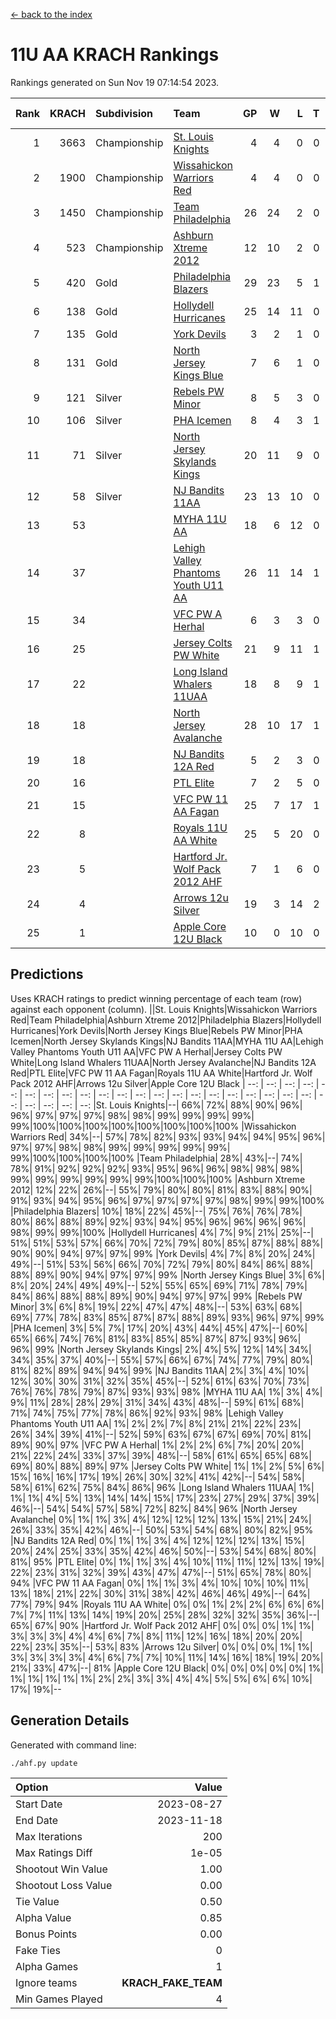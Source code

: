 [<- back to the index](readme.md)
# 11U AA KRACH Rankings
Rankings generated on Sun Nov 19 07:14:54 2023.

Rank|KRACH|Subdivision|Team|GP|W|L|T|OTW|OTL|SoS|Exp Wins|Win Diff
---:|---:|:---|:---|---:|---:|---:|---:|---:|---:|---:|---:|---:
1|3663|Championship|[St. Louis Knights](https://gamesheetstats.com/seasons/3659/teams/143319/schedule)|4|4|0|0|0|0|120|4.8|-0.0
2|1900|Championship|[Wissahickon Warriors Red](https://gamesheetstats.com/seasons/3659/teams/140468/schedule)|4|4|0|0|1|0|61|4.8|-0.0
3|1450|Championship|[Team Philadelphia](https://gamesheetstats.com/seasons/3659/teams/140788/schedule)|26|24|2|0|0|0|141|24.9|0.0
4|523|Championship|[Ashburn Xtreme 2012](https://gamesheetstats.com/seasons/3659/teams/140775/schedule)|12|10|2|0|1|0|255|10.9|0.0
5|420|Gold|[Philadelphia Blazers](https://gamesheetstats.com/seasons/3659/teams/140785/schedule)|29|23|5|1|0|1|308|24.3|-0.0
6|138|Gold|[Hollydell Hurricanes](https://gamesheetstats.com/seasons/3659/teams/140777/schedule)|25|14|11|0|1|1|499|14.8|-0.0
7|135|Gold|[York Devils](https://gamesheetstats.com/seasons/3659/teams/140469/schedule)|3|2|1|0|1|0|371|2.9|0.0
8|131|Gold|[North Jersey Kings Blue](https://gamesheetstats.com/seasons/3659/teams/140459/schedule)|7|6|1|0|0|0|23|6.9|0.0
9|121|Silver|[Rebels PW Minor](https://gamesheetstats.com/seasons/3659/teams/140786/schedule)|8|5|3|0|0|0|240|5.9|0.0
10|106|Silver|[PHA Icemen](https://gamesheetstats.com/seasons/3659/teams/143313/schedule)|8|4|3|1|1|0|243|5.4|0.0
11|71|Silver|[North Jersey Skylands Kings](https://gamesheetstats.com/seasons/3659/teams/140784/schedule)|20|11|9|0|1|2|238|11.9|0.0
12|58|Silver|[NJ Bandits 11AA](https://gamesheetstats.com/seasons/3659/teams/140782/schedule)|23|13|10|0|0|1|150|13.9|0.0
13|53||[MYHA 11U AA](https://gamesheetstats.com/seasons/3659/teams/140781/schedule)|18|6|12|0|0|0|384|6.9|0.0
14|37||[Lehigh Valley Phantoms Youth U11 AA](https://gamesheetstats.com/seasons/3659/teams/140779/schedule)|26|11|14|1|1|1|333|12.4|0.0
15|34||[VFC PW A Herhal](https://gamesheetstats.com/seasons/3659/teams/140467/schedule)|6|3|3|0|1|1|53|3.9|0.0
16|25||[Jersey Colts PW White](https://gamesheetstats.com/seasons/3659/teams/140778/schedule)|21|9|11|1|1|0|124|10.4|0.0
17|22||[Long Island Whalers 11UAA](https://gamesheetstats.com/seasons/3659/teams/140780/schedule)|18|8|9|1|0|1|56|9.4|0.0
18|18||[North Jersey Avalanche](https://gamesheetstats.com/seasons/3659/teams/140783/schedule)|28|10|17|1|1|3|160|11.4|0.0
19|18||[NJ Bandits 12A Red](https://gamesheetstats.com/seasons/3659/teams/140458/schedule)|5|2|3|0|0|0|27|2.9|0.0
20|16||[PTL Elite](https://gamesheetstats.com/seasons/3659/teams/140462/schedule)|7|2|5|0|0|0|41|2.9|0.0
21|15||[VFC PW 11 AA Fagan](https://gamesheetstats.com/seasons/3659/teams/140789/schedule)|25|7|17|1|1|1|266|8.4|0.0
22|8||[Royals 11U AA White](https://gamesheetstats.com/seasons/3659/teams/140787/schedule)|25|5|20|0|1|0|297|5.9|0.0
23|5||[Hartford Jr. Wolf Pack 2012 AHF](https://gamesheetstats.com/seasons/3659/teams/140776/schedule)|7|1|6|0|0|0|39|1.9|0.0
24|4||[Arrows 12u Silver](https://gamesheetstats.com/seasons/3659/teams/140774/schedule)|19|3|14|2|0|0|54|4.9|0.0
25|1||[Apple Core 12U Black](https://gamesheetstats.com/seasons/3659/teams/140773/schedule)|10|0|10|0|0|0|429|0.9|0.0

## Predictions
Uses KRACH ratings to predict winning percentage of each team (row) against each opponent (column).
||St. Louis Knights|Wissahickon Warriors Red|Team Philadelphia|Ashburn Xtreme 2012|Philadelphia Blazers|Hollydell Hurricanes|York Devils|North Jersey Kings Blue|Rebels PW Minor|PHA Icemen|North Jersey Skylands Kings|NJ Bandits 11AA|MYHA 11U AA|Lehigh Valley Phantoms Youth U11 AA|VFC PW A Herhal|Jersey Colts PW White|Long Island Whalers 11UAA|North Jersey Avalanche|NJ Bandits 12A Red|PTL Elite|VFC PW 11 AA Fagan|Royals 11U AA White|Hartford Jr. Wolf Pack 2012 AHF|Arrows 12u Silver|Apple Core 12U Black
| --: | --: | --: | --: | --: | --: | --: | --: | --: | --: | --: | --: | --: | --: | --: | --: | --: | --: | --: | --: | --: | --: | --: | --: | --: | --: 
|St. Louis Knights|--| 66%| 72%| 88%| 90%| 96%| 96%| 97%| 97%| 97%| 98%| 98%| 99%| 99%| 99%| 99%| 99%|100%|100%|100%|100%|100%|100%|100%|100%
|Wissahickon Warriors Red| 34%|--| 57%| 78%| 82%| 93%| 93%| 94%| 94%| 95%| 96%| 97%| 97%| 98%| 98%| 99%| 99%| 99%| 99%| 99%| 99%|100%|100%|100%|100%
|Team Philadelphia| 28%| 43%|--| 74%| 78%| 91%| 92%| 92%| 92%| 93%| 95%| 96%| 96%| 98%| 98%| 98%| 99%| 99%| 99%| 99%| 99%| 99%|100%|100%|100%
|Ashburn Xtreme 2012| 12%| 22%| 26%|--| 55%| 79%| 80%| 80%| 81%| 83%| 88%| 90%| 91%| 93%| 94%| 95%| 96%| 97%| 97%| 97%| 97%| 98%| 99%| 99%|100%
|Philadelphia Blazers| 10%| 18%| 22%| 45%|--| 75%| 76%| 76%| 78%| 80%| 86%| 88%| 89%| 92%| 93%| 94%| 95%| 96%| 96%| 96%| 96%| 98%| 99%| 99%|100%
|Hollydell Hurricanes|  4%|  7%|  9%| 21%| 25%|--| 51%| 51%| 53%| 57%| 66%| 70%| 72%| 79%| 80%| 85%| 87%| 88%| 88%| 90%| 90%| 94%| 97%| 97%| 99%
|York Devils|  4%|  7%|  8%| 20%| 24%| 49%|--| 51%| 53%| 56%| 66%| 70%| 72%| 79%| 80%| 84%| 86%| 88%| 88%| 89%| 90%| 94%| 97%| 97%| 99%
|North Jersey Kings Blue|  3%|  6%|  8%| 20%| 24%| 49%| 49%|--| 52%| 55%| 65%| 69%| 71%| 78%| 79%| 84%| 86%| 88%| 88%| 89%| 90%| 94%| 97%| 97%| 99%
|Rebels PW Minor|  3%|  6%|  8%| 19%| 22%| 47%| 47%| 48%|--| 53%| 63%| 68%| 69%| 77%| 78%| 83%| 85%| 87%| 87%| 88%| 89%| 93%| 96%| 97%| 99%
|PHA Icemen|  3%|  5%|  7%| 17%| 20%| 43%| 44%| 45%| 47%|--| 60%| 65%| 66%| 74%| 76%| 81%| 83%| 85%| 85%| 87%| 87%| 93%| 96%| 96%| 99%
|North Jersey Skylands Kings|  2%|  4%|  5%| 12%| 14%| 34%| 34%| 35%| 37%| 40%|--| 55%| 57%| 66%| 67%| 74%| 77%| 79%| 80%| 81%| 82%| 89%| 94%| 94%| 99%
|NJ Bandits 11AA|  2%|  3%|  4%| 10%| 12%| 30%| 30%| 31%| 32%| 35%| 45%|--| 52%| 61%| 63%| 70%| 73%| 76%| 76%| 78%| 79%| 87%| 93%| 93%| 98%
|MYHA 11U AA|  1%|  3%|  4%|  9%| 11%| 28%| 28%| 29%| 31%| 34%| 43%| 48%|--| 59%| 61%| 68%| 71%| 74%| 75%| 77%| 78%| 86%| 92%| 93%| 98%
|Lehigh Valley Phantoms Youth U11 AA|  1%|  2%|  2%|  7%|  8%| 21%| 21%| 22%| 23%| 26%| 34%| 39%| 41%|--| 52%| 59%| 63%| 67%| 67%| 69%| 70%| 81%| 89%| 90%| 97%
|VFC PW A Herhal|  1%|  2%|  2%|  6%|  7%| 20%| 20%| 21%| 22%| 24%| 33%| 37%| 39%| 48%|--| 58%| 61%| 65%| 65%| 68%| 69%| 80%| 88%| 89%| 97%
|Jersey Colts PW White|  1%|  1%|  2%|  5%|  6%| 15%| 16%| 16%| 17%| 19%| 26%| 30%| 32%| 41%| 42%|--| 54%| 58%| 58%| 61%| 62%| 75%| 84%| 86%| 96%
|Long Island Whalers 11UAA|  1%|  1%|  1%|  4%|  5%| 13%| 14%| 14%| 15%| 17%| 23%| 27%| 29%| 37%| 39%| 46%|--| 54%| 54%| 57%| 58%| 72%| 82%| 84%| 96%
|North Jersey Avalanche|  0%|  1%|  1%|  3%|  4%| 12%| 12%| 12%| 13%| 15%| 21%| 24%| 26%| 33%| 35%| 42%| 46%|--| 50%| 53%| 54%| 68%| 80%| 82%| 95%
|NJ Bandits 12A Red|  0%|  1%|  1%|  3%|  4%| 12%| 12%| 12%| 13%| 15%| 20%| 24%| 25%| 33%| 35%| 42%| 46%| 50%|--| 53%| 54%| 68%| 80%| 81%| 95%
|PTL Elite|  0%|  1%|  1%|  3%|  4%| 10%| 11%| 11%| 12%| 13%| 19%| 22%| 23%| 31%| 32%| 39%| 43%| 47%| 47%|--| 51%| 65%| 78%| 80%| 94%
|VFC PW 11 AA Fagan|  0%|  1%|  1%|  3%|  4%| 10%| 10%| 10%| 11%| 13%| 18%| 21%| 22%| 30%| 31%| 38%| 42%| 46%| 46%| 49%|--| 64%| 77%| 79%| 94%
|Royals 11U AA White|  0%|  0%|  1%|  2%|  2%|  6%|  6%|  6%|  7%|  7%| 11%| 13%| 14%| 19%| 20%| 25%| 28%| 32%| 32%| 35%| 36%|--| 65%| 67%| 90%
|Hartford Jr. Wolf Pack 2012 AHF|  0%|  0%|  0%|  1%|  1%|  3%|  3%|  3%|  4%|  4%|  6%|  7%|  8%| 11%| 12%| 16%| 18%| 20%| 20%| 22%| 23%| 35%|--| 53%| 83%
|Arrows 12u Silver|  0%|  0%|  0%|  1%|  1%|  3%|  3%|  3%|  3%|  4%|  6%|  7%|  7%| 10%| 11%| 14%| 16%| 18%| 19%| 20%| 21%| 33%| 47%|--| 81%
|Apple Core 12U Black|  0%|  0%|  0%|  0%|  0%|  1%|  1%|  1%|  1%|  1%|  1%|  2%|  2%|  3%|  3%|  4%|  4%|  5%|  5%|  6%|  6%| 10%| 17%| 19%|--

## Generation Details

Generated with command line:
```
./ahf.py update
```

| Option | Value |
| :----- | ----: |
| Start Date | 2023-08-27 |
| End Date | 2023-11-18 |
| Max Iterations | 200 |
| Max Ratings Diff | 1e-05 |
| Shootout Win Value | 1.00 |
| Shootout Loss Value | 0.00 |
| Tie Value | 0.50 |
| Alpha Value | 0.85 |
| Bonus Points | 0.00 |
| Fake Ties | 0 |
| Alpha Games | 1 |
| Ignore teams | __KRACH_FAKE_TEAM__ |
| Min Games Played | 4 |

